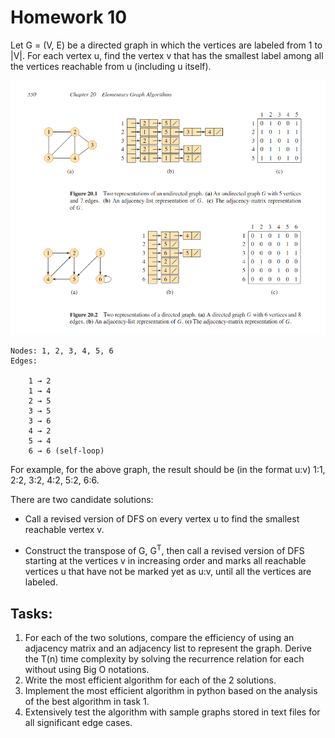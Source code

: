 # Homework 10
Let G = (V, E) be a directed graph in which the vertices are labeled from 1 to |V|. For each vertex u, find the vertex v that has the smallest label among all the vertices reachable from u (including u itself).

![](./sample_graph.jpg)

    Nodes: 1, 2, 3, 4, 5, 6
    Edges:

        1 → 2
        1 → 4
        2 → 5
        3 → 5
        3 → 6
        4 → 2
        5 → 4
        6 → 6 (self-loop)

For example, for the above graph, the result should be (in the format u:v) 1:1, 2:2, 3:2, 4:2, 5:2, 6:6.

There are two candidate solutions:

* Call a revised version of DFS on every vertex u to find the smallest reachable vertex v.

* Construct the transpose of G, G<sup>T</sup>, then call a revised version of DFS starting at the vertices v in increasing order and marks all reachable vertices u that have not be marked yet as u:v, until all the vertices are labeled.

## Tasks:

1. For each of the two solutions, compare the efficiency of using an adjacency matrix and an adjacency list to represent the graph. Derive the T(n) time complexity by solving the recurrence relation for each without using Big O notations.
2. Write the most efficient algorithm for each of the 2 solutions.
3. Implement the most efficient algorithm in python based on the analysis of the best algorithm in task 1.
4. Extensively test the algorithm with sample graphs stored in text files for all significant edge cases.


